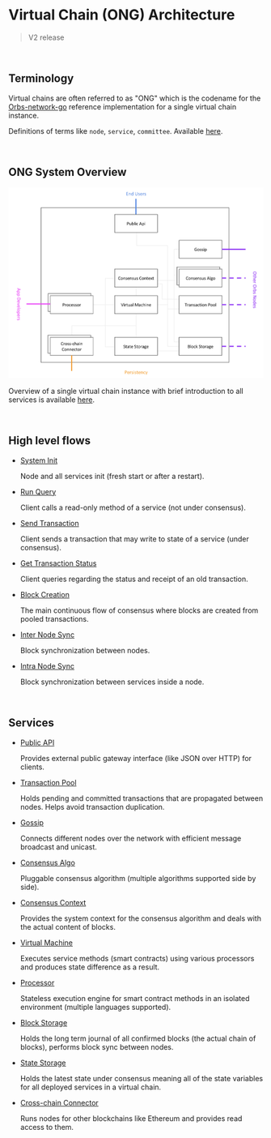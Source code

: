 # Virtual Chain (ONG) Architecture

> V2 release

&nbsp;
## Terminology

Virtual chains are often referred to as "ONG" which is the codename for the [Orbs-network-go](https://github.com/orbs-network/orbs-network-go) reference implementation for a single virtual chain instance.

Definitions of terms like `node`, `service`, `committee`. Available [here](TERMINOLOGY.md).

&nbsp;
## ONG System Overview

![alt text][system_overview]

[system_overview]: _img/system-overview.png "system_overview"

Overview of a single virtual chain instance with brief introduction to all services is available [here](OVERVIEW.md).

&nbsp;
## High level flows

* [System Init](flows/system-init.md)

  Node and all services init (fresh start or after a restart).

* [Run Query](flows/run-query.md)

  Client calls a read-only method of a service (not under consensus).

* [Send Transaction](flows/send-transaction.md)

  Client sends a transaction that may write to state of a service (under consensus).

* [Get Transaction Status](flows/transaction-status.md)

  Client queries regarding the status and receipt of an old transaction.

* [Block Creation](flows/block-creation.md)

  The main continuous flow of consensus where blocks are created from pooled transactions.

* [Inter Node Sync](flows/inter-node-sync.md)

  Block synchronization between nodes.

* [Intra Node Sync](flows/intra-node-sync.md)

  Block synchronization between services inside a node.

&nbsp;
## Services

* [Public API](services/public-api.md)

  Provides external public gateway interface (like JSON over HTTP) for clients.

* [Transaction Pool](services/transaction-pool.md)

  Holds pending and committed transactions that are propagated between nodes. Helps avoid transaction duplication.

* [Gossip](services/gossip.md)

  Connects different nodes over the network with efficient message broadcast and unicast.

* [Consensus Algo](services/consensus-algo.md)

  Pluggable consensus algorithm (multiple algorithms supported side by side).

* [Consensus Context](services/consensus-context.md)

  Provides the system context for the consensus algorithm and deals with the actual content of blocks.

* [Virtual Machine](services/virtual-machine.md)

  Executes service methods (smart contracts) using various processors and produces state difference as a result.

* [Processor](services/processor.md)

  Stateless execution engine for smart contract methods in an isolated environment (multiple languages supported).

* [Block Storage](services/block-storage.md)

  Holds the long term journal of all confirmed blocks (the actual chain of blocks), performs block sync between nodes.

* [State Storage](services/state-storage.md)

  Holds the latest state under consensus meaning all of the state variables for all deployed services in a virtual chain.

* [Cross-chain Connector](services/crosschain-connector.md)

  Runs nodes for other blockchains like Ethereum and provides read access to them.
